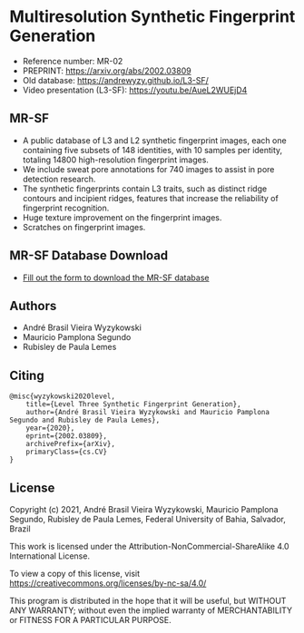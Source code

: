 # Multiresolution Synthetic Fingerprint Generation
- Reference number: MR-02
- PREPRINT: <a href="https://arxiv.org/abs/2002.03809">https://arxiv.org/abs/2002.03809</a>
- Old database: https://andrewyzy.github.io/L3-SF/
- Video presentation (L3-SF): <a href="https://youtu.be/AueL2WUEjD4">https://youtu.be/AueL2WUEjD4</a> 

## MR-SF

- A public database of L3 and L2 synthetic fingerprint images, each one containing five subsets of 148 identities, with 10 samples per identity, totaling 14800 high-resolution fingerprint images.  
- We include sweat pore annotations for 740 images to assist in pore detection research.
- The synthetic fingerprints contain L3 traits, such as distinct ridge contours and incipient ridges, features that increase the reliability of fingerprint recognition.
- Huge texture improvement on the fingerprint images.
- Scratches on fingerprint images.

## MR-SF Database Download

- <a href="https://forms.gle/2nLcLQKCsx8xnpJh6?hl=en">Fill out the form to download the MR-SF database</a>

## Authors

- André Brasil Vieira Wyzykowski
- Mauricio Pamplona Segundo
- Rubisley de Paula Lemes

## Citing

```
@misc{wyzykowski2020level,
    title={Level Three Synthetic Fingerprint Generation},
    author={André Brasil Vieira Wyzykowski and Mauricio Pamplona Segundo and Rubisley de Paula Lemes},
    year={2020},
    eprint={2002.03809},
    archivePrefix={arXiv},
    primaryClass={cs.CV}
}
 ```

## License
 
Copyright (c) 2021, André Brasil Vieira Wyzykowski, Mauricio Pamplona Segundo, Rubisley de Paula Lemes, Federal University of Bahia, Salvador, Brazil

This work is licensed under the Attribution-NonCommercial-ShareAlike 4.0 International License. 

To view a copy of this license, visit https://creativecommons.org/licenses/by-nc-sa/4.0/

This program is distributed in the hope that it will be useful,
but WITHOUT ANY WARRANTY; without even the implied warranty of
MERCHANTABILITY or FITNESS FOR A PARTICULAR PURPOSE.
